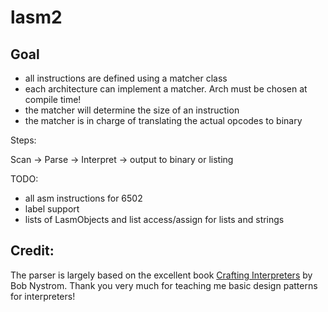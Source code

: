 # lasm2

## Goal

- all instructions are defined using a matcher class
- each architecture can implement a matcher. Arch must be chosen at compile time!
- the matcher will determine the size of an instruction
- the matcher is in charge of translating the actual opcodes to binary

Steps:

Scan -> Parse -> Interpret -> output to binary or listing

TODO:
- all asm instructions for 6502
- label support
- lists of LasmObjects and list access/assign for lists and strings

## Credit:

The parser is largely based on the excellent book [Crafting Interpreters](https://craftinginterpreters.com/) by Bob Nystrom.
Thank you very much for teaching me basic design patterns for interpreters!
